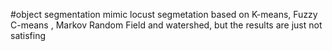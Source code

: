 #object segmentation
mimic locust segmetation based on K-means, Fuzzy C-means , Markov Random Field and watershed, but the results are just not satisfing

